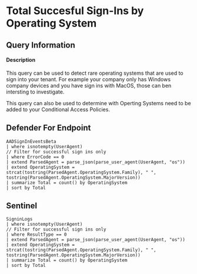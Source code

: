 # Total Succesful Sign-Ins by Operating System

## Query Information

#### Description
This query can be used to detect rare operating systems that are used to sign into your tenant. For example your company only has Windows company devices and you have sign ins with MacOS, those can ben intersting to investigate.

This query can also be used to determine with Operting Systems need to be added to your Conditional Access Policies.

## Defender For Endpoint
```KQL
AADSignInEventsBeta
| where isnotempty(UserAgent)
// Filter for successful sign ins only
| where ErrorCode == 0
| extend ParsedAgent = parse_json(parse_user_agent(UserAgent, "os"))
| extend OperatingSystem = strcat(tostring(ParsedAgent.OperatingSystem.Family), " ", tostring(ParsedAgent.OperatingSystem.MajorVersion))
| summarize Total = count() by OperatingSystem
| sort by Total
```

## Sentinel
```KQL
SigninLogs
| where isnotempty(UserAgent)
// Filter for successful sign ins only
| where ResultType == 0
| extend ParsedAgent = parse_json(parse_user_agent(UserAgent, "os"))
| extend OperatingSystem = strcat(tostring(ParsedAgent.OperatingSystem.Family), " ", tostring(ParsedAgent.OperatingSystem.MajorVersion))
| summarize Total = count() by OperatingSystem
| sort by Total
```

